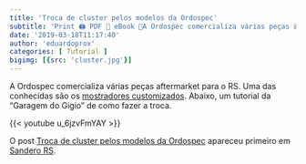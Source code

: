 ```yaml
---
title: 'Troca de cluster pelos modelos da Ordospec'
subtitle: 'Print 🖨 PDF 📄 eBook 📱A Ordospec comercializa várias peças aftermarket para o RS. Uma das conhecidas são os mostradores customizados. Abaixo, um tutorial da “Garagem do Gigio” de como fazer a troca.'
date: '2019-03-18T11:17:40'
author: 'eduardoprox'
categories: [ Tutorial ]
bigimg: [{src: 'cluster.jpg'}]
---
```


A Ordospec comercializa várias peças aftermarket para o RS. Uma das conhecidas são os [mostradores customizados](https://www.ordospec.com.br/interior-e-exterior/painel-racing-ordospec-para-r-s-cluster/?variant=55205800). Abaixo, um tutorial da “Garagem do Gigio” de como fazer a troca.


{{< youtube u_6jzvFmYAY >}}

O post [Troca de cluster pelos modelos da Ordospec](https://sanderors.com/clusters/) apareceu primeiro em [Sandero RS](https://sanderors.com).

